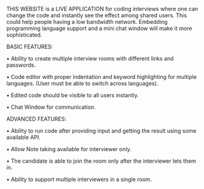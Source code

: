 THIS WEBSITE is a LIVE APPLICATION for coding interviews where one can change the code and instantly see the effect among shared users. This could help people having a low bandwidth network. Embedding programming language support and a mini chat window will make it more sophisticated.

BASIC FEATURES:

• Ability to create multiple interview rooms with different links and passwords.

• Code editor with proper indentation and keyword highlighting for multiple languages. (User must be able to switch across languages).

• Edited code should be visible to all users instantly.

• Chat Window for communication.

ADVANCED FEATURES:

• Ability to run code after providing input and getting the result using some available API.

• Allow Note taking available for interviewer only.

• The candidate is able to join the room only after the interviewer lets them in.

• Ability to support multiple interviewers in a single room.
